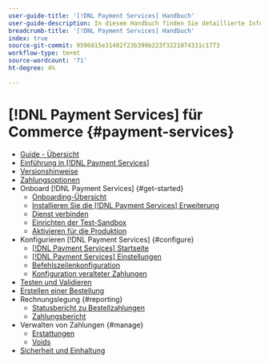 ```yaml
---
user-guide-title: '[!DNL Payment Services] Handbuch'
user-guide-description: In diesem Handbuch finden Sie detaillierte Informationen zum Installieren und Konfigurieren von [!DNL Payment Services] für Ihre [!DNL Adobe Commerce] oder [!DNL Magento Open Source] speichern.
breadcrumb-title: '[!DNL Payment Services] Handbuch'
index: true
source-git-commit: 9596815e31402f23b399b223f3221074331c1773
workflow-type: tm+mt
source-wordcount: '71'
ht-degree: 4%

---
```



# [!DNL Payment Services] für Commerce {#payment-services}

- [Guide - Übersicht](guide-overview.md)
- [Einführung in [!DNL Payment Services]](overview.md)
- [Versionshinweise](release-notes.md)
- [Zahlungsoptionen](payments-options.md)
- Onboard [!DNL Payment Services] {#get-started}
   - [Onboarding-Übersicht](onboard.md)
   - [Installieren Sie die [!DNL Payment Services] Erweiterung](install.md)
   - [Dienst verbinden](connect.md)
   - [Einrichten der Test-Sandbox](sandbox.md)
   - [Aktivieren für die Produktion](production.md)
- Konfigurieren [!DNL Payment Services] {#configure}
   - [[!DNL Payment Services] Startseite](payments-home.md)
   - [[!DNL Payment Services] Einstellungen](settings.md)
   - [Befehlszeilenkonfiguration](configure-cli.md)
   - [Konfiguration veralteter Zahlungen](configure-admin.md)
- [Testen und Validieren](test-validate.md)
- [Erstellen einer Bestellung](create-order.md)
- Rechnungslegung {#reporting}
   - [Statusbericht zu Bestellzahlungen](order-payment-status.md)
   - [Zahlungsbericht](payouts.md)
- Verwalten von Zahlungen {#manage}
   - [Erstattungen](refunds.md)
   - [Voids](voids.md)
- [Sicherheit und Einhaltung](security.md)
